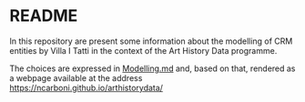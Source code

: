 #  README

In this repository are present some information about the modelling of CRM entities by Villa I Tatti in the context of the Art History Data programme.

The choices are expressed in [Modelling.md](https://github.com/ncarboni/arthistorydata/blob/master/modelling.md) and, based on that, rendered as a webpage available at the address https://ncarboni.github.io/arthistorydata/



